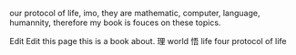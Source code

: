 our protocol of life, imo, they are mathematic, computer, language, humannity, therefore my book is fouces on these topics.

Edit
Edit this page
this is a book about.
理 world
悟 life
four protocol of life
